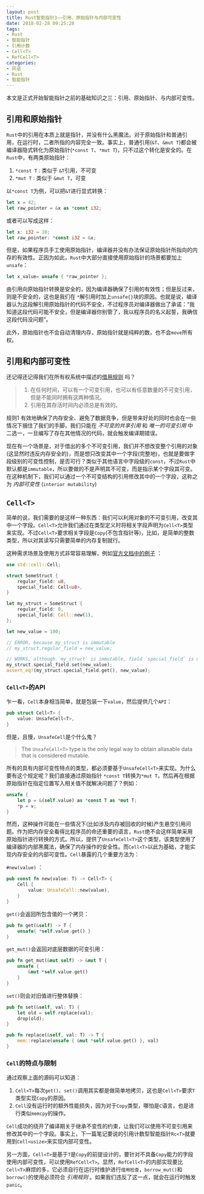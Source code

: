 ```yaml
---
layout: post
title: Rust智能指针3——引用、原始指针与内部可变性
date: 2018-02-28 09:25:28
tags:
- Rust
- 智能指针
- 引用计数
- Cell<T>
- RefCell<T>
categories:
- 风语
- Rust
- 智能指针
---
```


本文是正式开始智能指针之前的基础知识之三：引用、原始指针、与内部可变性。

## 引用和原始指针

`Rust`中的引用在本质上就是指针，并没有什么黑魔法。对于原始指针和普通引用，在运行时，二者所指的内容完全一致。事实上，普通引用(`&T`、`&mut T`)都会被编译器隐式转化为原始指针(`*const T`、`*mut T`)，只不过这个转化是安全的。在`Rust`中，有两类原始指针：
1. `*const T` : 类似于 `&T`引用，不可变
2. `*mut T`   : 类似于 `&mut T`，可变

以`*const T`为例，可以把`&T`进行显式转换：
```Rust
let x = 42;
let raw_pointer = &x as *const i32;
```
或者可以写成这样：
```Rust
let x: i32 = 10;
let raw_pointer: *const i32 = &x;
```

但是，如果程序员手工使用原始指针，编译器并没有办法保证原始指针所指向的内存的有效性。正因为如此，`Rust`中大部分直接使用原始指针的场景都要加上`unsafe`： <!--more-->
```Rust
let x_value= unsafe { *raw_pointer };
```
由引用向原始指针转换是安全的，因为编译器确保了引用的有效性；但是反过来，则是不安全的，这也是我们在 `*`解引用时加上`unsafe{}`块的原因。也就是说，编译器认为这段解引用原始指针的代码不安全，不过程序员对编译器做出了承诺：“我知道这段代码可能不安全，但是编译器你别管了，我以程序员的名义起誓，我确信这段代码没问题”。

此外，原始指针也不会自动清理内存，原始指针就是纯粹的数，也不会`move`所有权。

## 引用和内部可变性

还记得还记得我们在所有权系统中描述的[借用规则](http://www.itminus.com/blog/2017/12/29/WindWhisper/Rust/%E6%89%80%E6%9C%89%E6%9D%83%E7%B3%BB%E7%BB%9F/%E6%89%80%E6%9C%89%E6%9D%83%E7%B3%BB%E7%BB%9F1%E2%80%94%E2%80%94%E4%B8%96%E7%95%8C%E8%A7%82/) 吗？

> 1. 在任何时间，可以有一个可变引用，也可以有任意数量的不可变引用，但是不能同时拥有这两种情况。
> 2. 引用在其存活时间内必须总是有效的。

规则1 有效地确保了内存安全、避免了数据竞争，但是带来好处的同时也会在一些情况下捆住了我们的手脚，我们只能在 *不可变的共享引用* 和 *唯一的可变引用* 中二选一，一旦编写了存在其他情况的代码，就会触发编译期错误。

现在有一个场景是，对于借出的多个不可变引用，我们并不想改变整个引用的对象(这显然时违反内存安全的)，而是想只改变其中一个字段(完整地)，也就是要做字段级别的可变性控制，是否可行？类似于其他语言中字段级的`const`，不过`Rust`中默认都是`immutable`，所以要做的不是声明其不可变，而是指示某个字段其可变。在这种机制下，我们可以通过一个不可变结构的引用修改其中的一个字段，这称之为 *内部可变性* (`interior mutability`)

## `Cell<T>`

简单的说，我们需要的是这样一种东西：我们可以利用对象的不可变引用，改变其中一个字段。`Cell<T>`允许我们通过在类型定义时将相关字段声明为`Cell<T>`类型来实现。不过`Cell<T>`要求相关字段是`Copy`(不包含指针等)，比如，是简单的整数类型，所以对其读写只需要简单的内存复制就行。

这种需求场景及使用方式非常容易理解，例如[官方文档中的例子](https://doc.rust-lang.org/std/cell/struct.Cell.html) ：
```Rust
use std::cell::Cell;

struct SomeStruct {
    regular_field: u8,
    special_field: Cell<u8>,
}

let my_struct = SomeStruct {
    regular_field: 0,
    special_field: Cell::new(1),
};

let new_value = 100;

// ERROR, because my_struct is immutable
// my_struct.regular_field = new_value;

// WORKS, although `my_struct` is immutable, field `special_field` is mutable because it is Cell
my_struct.special_field.set(new_value);
assert_eq!(my_struct.special_field.get(), new_value);
```

### `Cell<T>`的API

乍一看，`Cell`本身相当简单，就是包装一下`value`，然后提供几个`API`：
```Rust
pub struct Cell<T> {
    value: UnsafeCell<T>,
}
```
但是，且慢，`UnsafeCell`是个什么鬼？
> The `UnsafeCell<T>` type is the only legal way to obtain aliasable data that is considered mutable. 

所有的具有内部可变性特点的类型，都必须要基于`UnsafeCell<T>`来实现。为什么要有这个规定呢？我们直接通过原始指针 `*const T`转换为`*mut T`，然后再在根据原始指针在指定位置写入相关值不就解决问题了？例如：
```Rust
unsafe {
    let p = &(self.value) as *const T as *mut T;
    *p = v;
}
```
然而，这种操作可能在一些情况下(比如涉及内存被回收的时候)产生悬空引用问题。作为把内存安全看得比程序员的命还重要的语言，`Rust`绝不会这样简单采用原始指针进行转换的方式。所以，提供了`UnsafeCell<T>`这个类型，该类型使用了编译器的内部黑魔法，确保了内存操作的安全性。而`Cell<T>`以此为基础，才能实现内存安全的内部可变性。`Cell`暴露的几个重要方法为：

`#new(value)` ： 
```Rust
pub const fn new(value: T) -> Cell<T> {
    Cell {
        value: UnsafeCell::new(value),
    }
}
```

`get()`会返回所包含值的一个拷贝：
``` Rust
pub fn get(&self) -> T {
    unsafe{ *self.value.get() }
}
```
`get_mut()`会返回对底层数据的可变引用：
```Rust
pub fn get_mut(&mut self) -> &mut T {
    unsafe {
        &mut *self.value.get()
    }
}
```
`set()`则会对旧值进行整体替换：
```Rust
pub fn set(&self, val: T) {
    let old = self.replace(val);
    drop(old);
}

pub fn replace(&self, val: T) -> T {
    mem::replace(unsafe { &mut *self.value.get() }, val)
}
```

### `Cell`的特点与限制

通过观察上面的源码可以知道：
1. `Cell<T>`每次`get()`、`set()`调用其实都是做简单地拷贝，这也是`Cell<T>`要求`T`类型实现`Copy`的原因。
2. `Cell`没有运行时的额外性能损失，因为对于`Copy`类型，哪怕是`C`语言，也是进行类似`memcpy`的操作。

`Cell`成功的绕开了编译期关于继承不变性的约束，让我们可以使用不可变引用来修改其中的一个字段。事实上，下一篇笔记要说的引用计数型智能指针`Rc<T>`就要用到`Cell<usize>`来实现内部可变性。

另一方面，`Cell<T>`是基于`T`是`Copy`的前提设计的，要针对不具备`Copy`能力的字段使用内部可变性，可以使用`RefCell<T>`。显然，`RefCell<T>`的内部实现要比`Cell<T>`麻烦的多，它必须自行在运行时维护进行`借用检查`，`borrow_mut()`和`borrow()`的使用必须符合 *引用规则* 。如果我们违反了这一点，就会在运行时触发`panic`。

